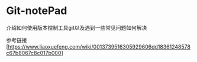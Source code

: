 # Git-notePad
介绍如何使用版本控制工具git以及遇到一些常见问题如何解决


参考链接[https://www.liaoxuefeng.com/wiki/0013739516305929606dd18361248578c67b8067c8c017b000]
